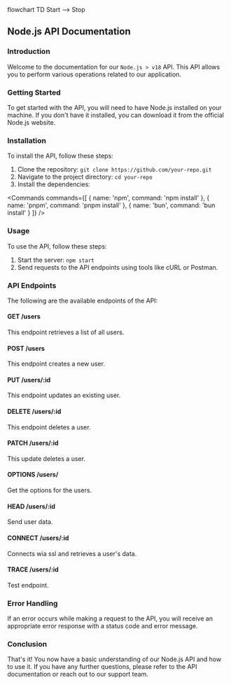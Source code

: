 ---
---

<script>
  import { Commands } from "$lib/components";
  import Mermaid from '$lib/components/core/Mermaid.svelte'
</script>

<Mermaid height="200">
flowchart TD
  Start --> Stop
</Mermaid>

## Node.js API Documentation

### Introduction

Welcome to the documentation for our `Node.js > v18` API. This API allows you to perform various operations related to our application.

### Getting Started

To get started with the API, you will need to have Node.js installed on your machine. If you don't have it installed, you can download it from the official Node.js website.

### Installation

To install the API, follow these steps:

1. Clone the repository: `git clone https://github.com/your-repo.git`
2. Navigate to the project directory: `cd your-repo`
3. Install the dependencies:

<Commands
commands={[
{
name: 'npm',
command: 'npm install'
},
{
name: 'pnpm',
command: 'pnpm install'
},
{
name: 'bun',
command: 'bun install'
}
]}
/>

### Usage

To use the API, follow these steps:

1. Start the server: `npm start`
2. Send requests to the API endpoints using tools like cURL or Postman.

### API Endpoints

The following are the available endpoints of the API:

#### GET /users

This endpoint retrieves a list of all users.

#### POST /users

This endpoint creates a new user.

#### PUT /users/:id

This endpoint updates an existing user.

#### DELETE /users/:id

This endpoint deletes a user.

#### PATCH /users/:id

This update deletes a user.

#### OPTIONS /users/

Get the options for the users.

#### HEAD /users/:id

Send user data.

#### CONNECT /users/:id

Connects wia ssl and retrieves a user's data.

#### TRACE /users/:id

Test endpoint.

### Error Handling

If an error occurs while making a request to the API, you will receive an appropriate error response with a status code and error message.

### Conclusion

That's it! You now have a basic understanding of our Node.js API and how to use it. If you have any further questions, please refer to the API documentation or reach out to our support team.
